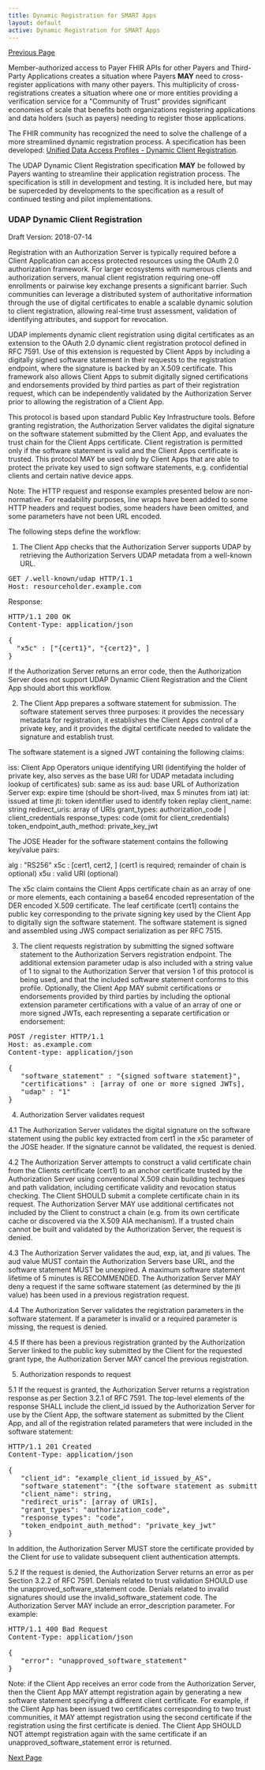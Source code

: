 ```yaml
---
title: Dynamic Registration for SMART Apps
layout: default
active: Dynamic Registration for SMART Apps
---
```


[Previous Page](SMART-on-FHIR.html)

Member-authorized access to Payer FHIR APIs for other Payers and Third-Party Applications creates a situation where Payers **MAY** need to cross-register applications with many other payers. This multiplicity of cross-registrations creates a situation where one or more entities providing a verification service for a "Community of Trust" provides significant economies of scale that benefits both organizations registering applications and data holders (such as payers) needing to register those applications.

The FHIR community has recognized the need to solve the challenge of a more streamlined dynamic registration process. A specification has been developed: [Unified Data Access Profiles - Dynamic Client Registration](http://www.udap.org/udap-dynamic-client-registration.html). 

The UDAP Dynamic Client Registration specification **MAY** be followed by Payers wanting to streamline their application registration process. The specification is still in development and testing. It is included here, but may be superceded by developments to the specification as a result of continued testing and pilot implementations.

### UDAP Dynamic Client Registration 
Draft Version: 2018-07-14

Registration with an Authorization Server is typically required before a Client Application can access protected resources using the OAuth 2.0 authorization framework. For larger ecosystems with numerous clients and authorization servers, manual client registration requiring one-off enrollments or pairwise key exchange presents a significant barrier. Such communities can leverage a distributed system of authoritative information through the use of digital certificates to enable a scalable dynamic solution to client registration, allowing real-time trust assessment, validation of identifying attributes, and support for revocation.

UDAP implements dynamic client registration using digital certificates as an extension to the OAuth 2.0 dynamic client registration protocol defined in RFC 7591. Use of this extension is requested by Client Apps by including a digitally signed software statement in their requests to the registration endpoint, where the signature is backed by an X.509 certificate. This framework also allows Client Apps to submit digitally signed certifications and endorsements provided by third parties as part of their registration request, which can be independently validated by the Authorization Server prior to allowing the registration of a Client App.

This protocol is based upon standard Public Key Infrastructure tools. Before granting registration, the Authorization Server validates the digital signature on the software statement submitted by the Client App, and evaluates the trust chain for the Client Apps certificate. Client registration is permitted only if the software statement is valid and the Client Apps certificate is trusted. This protocol MAY be used only by Client Apps that are able to protect the private key used to sign software statements, e.g. confidential clients and certain native device apps.

Note: The HTTP request and response examples presented below are non-normative. For readability purposes, line wraps have been added to some HTTP headers and request bodies, some headers have been omitted, and some parameters have not been URL encoded.

The following steps define the workflow:

1. The Client App checks that the Authorization Server supports UDAP by retrieving the Authorization Servers UDAP metadata from a well-known URL.

<pre>
GET /.well-known/udap HTTP/1.1
Host: resourceholder.example.com
</pre>

Response:

<pre>
HTTP/1.1 200 OK
Content-Type: application/json

{ 
  "x5c" : ["{cert1}", "{cert2}", ]
}
</pre>

If the Authorization Server returns an error code, then the Authorization Server does not support UDAP Dynamic Client Registration and the Client App should abort this workflow.

2. The Client App prepares a software statement for submission. The software statement serves three purposes: it provides the necessary metadata for registration, it establishes the Client Apps control of a private key, and it provides the digital certificate needed to validate the signature and establish trust.

The software statement is a signed JWT containing the following claims:

   iss: Client App Operators unique identifying URI (identifying the holder of private key, also serves as the base URI for UDAP metadata including lookup of certificates)
   sub: same as iss 
   aud: base URL of Authorization Server
   exp: expire time (should be short-lived, max 5 minutes from iat)
   iat: issued at time
   jti: token identifier used to identify token replay
   client_name: string
   redirect_uris: array of URIs
   grant_types: authorization_code | client_credentials
   response_types: code (omit for client_credentials)
   token_endpoint_auth_method: private_key_jwt

The JOSE Header for the software statement contains the following key/value pairs:

   alg : "RS256"
   x5c : [cert1, cert2, ] (cert1 is required; remainder of chain is optional)
   x5u : valid URI (optional)

The x5c claim contains the Client Apps certificate chain as an array of one or more elements, each containing a base64 encoded representation of the DER encoded X.509 certificate. The leaf certificate (cert1) contains the public key corresponding to the private signing key used by the Client App to digitally sign the software statement. The software statement is signed and assembled using JWS compact serialization as per RFC 7515.

3. The client requests registration by submitting the signed software statement to the Authorization Servers registration endpoint. The additional extension parameter udap is also included with a string value of 1 to signal to the Authorization Server that version 1 of this protocol is being used, and that the included software statement conforms to this profile. Optionally, the Client App MAY submit certifications or endorsements provided by third parties by including the optional extension parameter certifications with a value of an array of one or more signed JWTs, each representing a separate certification or endorsement:

<pre>
POST /register HTTP/1.1
Host: as.example.com
Content-type: application/json

{
   "software_statement" : "{signed software statement}",
   "certifications" : [array of one or more signed JWTs],
   "udap" : "1"
}
</pre>

4. Authorization Server validates request

4.1 The Authorization Server validates the digital signature on the software statement using the public key extracted from cert1 in the x5c parameter of the JOSE header. If the signature cannot be validated, the request is denied.

4.2 The Authorization Server attempts to construct a valid certificate chain from the Clients certificate (cert1) to an anchor certificate trusted by the Authorization Server using conventional X.509 chain building techniques and path validation, including certificate validity and revocation status checking. The Client SHOULD submit a complete certificate chain in its request. The Authorization Server MAY use additional certificates not included by the Client to construct a chain (e.g. from its own certificate cache or discovered via the X.509 AIA mechanism). If a trusted chain cannot be built and validated by the Authorization Server, the request is denied.

4.3 The Authorization Server validates the aud, exp, iat, and jti values. The aud value MUST contain the Authorization Servers base URL, and the software statement MUST be unexpired. A maximum software statement lifetime of 5 minutes is RECOMMENDED. The Authorization Server MAY deny a request if the same software statement (as determined by the jti value) has been used in a previous registration request.

4.4 The Authorization Server validates the registration parameters in the software statement. If a parameter is invalid or a required parameter is missing, the request is denied.

4.5 If there has been a previous registration granted by the Authorization Server linked to the public key submitted by the Client for the requested grant type, the Authorization Server MAY cancel the previous registration.

5. Authorization responds to request

5.1 If the request is granted, the Authorization Server returns a registration response as per Section 3.2.1 of RFC 7591. The top-level elements of the response SHALL include the client_id issued by the Authorization Server for use by the Client App, the software statement as submitted by the Client App, and all of the registration related parameters that were included in the software statement:

<pre>
HTTP/1.1 201 Created
Content-Type: application/json

{
   "client_id": "example_client_id_issued_by_AS",
   "software_statement": "{the software statement as submitted by the client}", 
   "client_name": string,
   "redirect_uris": [array of URIs],
   "grant_types": "authorization_code",
   "response_types": "code",
   "token_endpoint_auth_method": "private_key_jwt"
}
</pre>

In addition, the Authorization Server MUST store the certificate provided by the Client for use to validate subsequent client authentication attempts.

5.2 If the request is denied, the Authorization Server returns an error as per Section 3.2.2 of RFC 7591. Denials related to trust validation SHOULD use the unapproved_software_statement code. Denials related to invalid signatures should use the invalid_software_statement code. The Authorization Server MAY include an error_description parameter. For example:

<pre>
HTTP/1.1 400 Bad Request
Content-Type: application/json

{
   "error": "unapproved_software_statement"
}
</pre>

Note: if the Client App receives an error code from the Authorization Server, then the Client App MAY attempt registration again by generating a new software statement specifying a different client certificate. For example, if the Client App has been issued two certificates corresponding to two trust communities, it MAY attempt registration using the second certificate if the registration using the first certificate is denied. The Client App SHOULD NOT attempt registration again with the same certificate if an unapproved_software_statement error is returned.




[Next Page](Security_and_Privacy.html)